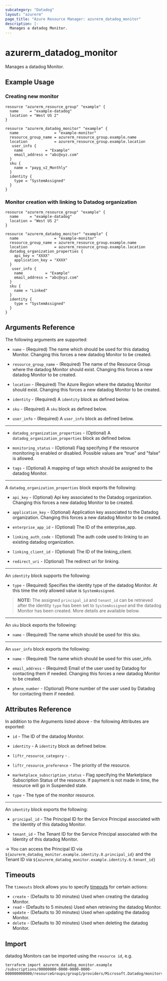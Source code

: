 ```yaml
---
subcategory: "Datadog"
layout: "azurerm"
page_title: "Azure Resource Manager: azurerm_datadog_monitor"
description: |-
  Manages a datadog Monitor.
---
```


# azurerm_datadog_monitor

Manages a datadog Monitor.

## Example Usage

### Creating new monitor
```hcl
resource "azurerm_resource_group" "example" {
  name     = "example-datadog"
  location = "West US 2"
}

resource "azurerm_datadog_monitor" "example" {
  name                = "example-monitor"
  resource_group_name = azurerm_resource_group.example.name
  location            = azurerm_resource_group.example.location
   user_info {
    name          = "Example"
    email_address = "abc@xyz.com"
  }
  sku {
    name = "payg_v2_Monthly"
  }
  identity {
    type = "SystemAssigned"
  }
}
```

###  Monitor creation with linking to Datadog organization
```hcl
resource "azurerm_resource_group" "example" {
  name     = "example-datadog"
  location = "West US 2"
}

resource "azurerm_datadog_monitor" "example" {
  name                = "example-monitor"
  resource_group_name = azurerm_resource_group.example.name
  location            = azurerm_resource_group.example.location
  datadog_organization_properties {
    api_key = "XXXX"
    application_key = "XXXX"
  }
   user_info {
    name          = "Example"
    email_address = "abc@xyz.com"
  }
  sku {
    name = "Linked"
  }
  identity {
    type = "SystemAssigned"
  }
}
```

## Arguments Reference

The following arguments are supported:

* `name` - (Required) The name which should be used for this datadog Monitor. Changing this forces a new datadog Monitor to be created.

* `resource_group_name` - (Required) The name of the Resource Group where the datadog Monitor should exist. Changing this forces a new datadog Monitor to be created.

* `location` - (Required) The Azure Region where the datadog Monitor should exist. Changing this forces a new datadog Monitor to be created.

* `identity` - (Required) A `identity` block as defined below.

* `sku` - (Required) A `sku` block as defined below.

* `user_info` - (Required) A `user_info` block as defined below.

---

* `datadog_organization_properties` - (Optional) A `datadog_organization_properties` block as defined below.

* `monitoring_status` - (Optional) Flag specifying if the resource monitoring is enabled or disabled. Possible values are "true" and "false" is allowed.

* `tags` - (Optional) A mapping of tags which should be assigned to the datadog Monitor.

---

A `datadog_organization_properties` block exports the following:

* `api_key` - (Optional) Api key associated to the Datadog organization. Changing this forces a new datadog Monitor to be created.

* `application_key` - (Optional) Application key associated to the Datadog organization. Changing this forces a new datadog Monitor to be created.

* `enterprise_app_id` - (Optional) The ID of the enterprise_app.

* `linking_auth_code` - (Optional) The auth code used to linking to an existing datadog organization.

* `linking_client_id` - (Optional) The ID of the linking_client.

* `redirect_uri` - (Optional) The redirect uri for linking.

---

An `identity` block supports the following:

* `type` - (Required) Specifies the identity type of the datadog Monitor. At this time the only allowed value is `SystemAssigned`.

> **NOTE:** The assigned `principal_id` and `tenant_id` can be retrieved after the identity `type` has been set to `SystemAssigned` and the datadog Monitor has been created. More details are available below.

---

An `sku` block exports the following:

* `name` - (Required) The name which should be used for this sku.

---

An `user_info` block exports the following:

* `name` - (Required) The name which should be used for this user_info.

* `email_address` - (Required) Email of the user used by Datadog for contacting them if needed. Changing this forces a new datadog Monitor to be created.

* `phone_number` - (Optional) Phone number of the user used by Datadog for contacting them if needed.

## Attributes Reference

In addition to the Arguments listed above - the following Attributes are exported:

* `id` - The ID of the datadog Monitor.

* `identity` - A `identity` block as defined below.

* `liftr_resource_category` - .

* `liftr_resource_preference` - The priority of the resource.

* `marketplace_subscription_status` - Flag specifying the Marketplace Subscription Status of the resource. If payment is not made in time, the resource will go in Suspended state.

* `type` - The type of the monitor resource.

---

An `identity` block exports the following:

* `principal_id` - The Principal ID for the Service Principal associated with the Identity of this datadog Monitor.

* `tenant_id` - The Tenant ID for the Service Principal associated with the Identity of this datadog Monitor.

-> You can access the Principal ID via `${azurerm_datadog_monitor.example.identity.0.principal_id}` and the Tenant ID via `${azurerm_datadog_monitor.example.identity.0.tenant_id}`

## Timeouts

The `timeouts` block allows you to specify [timeouts](https://www.terraform.io/docs/configuration/resources.html#timeouts) for certain actions:

* `create` - (Defaults to 30 minutes) Used when creating the datadog Monitor.
* `read` - (Defaults to 5 minutes) Used when retrieving the datadog Monitor.
* `update` - (Defaults to 30 minutes) Used when updating the datadog Monitor.
* `delete` - (Defaults to 30 minutes) Used when deleting the datadog Monitor.

## Import

datadog Monitors can be imported using the `resource id`, e.g.

```shell
terraform import azurerm_datadog_monitor.example /subscriptions/00000000-0000-0000-0000-000000000000/resourceGroups/group1/providers/Microsoft.Datadog/monitors/monitor1
```
